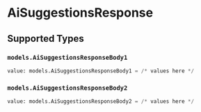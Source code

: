# AiSuggestionsResponse


## Supported Types

### `models.AiSuggestionsResponseBody1`

```python
value: models.AiSuggestionsResponseBody1 = /* values here */
```

### `models.AiSuggestionsResponseBody2`

```python
value: models.AiSuggestionsResponseBody2 = /* values here */
```

